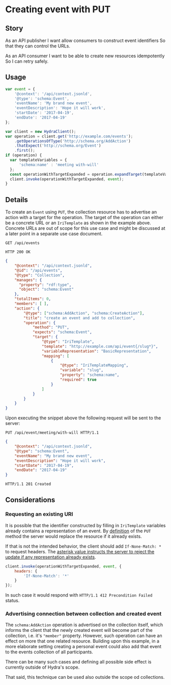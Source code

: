 # Creating event with PUT

## Story

As an API publisher
I want allow consumers to construct event identifiers
So that they can control the URLs.

As an API consumer
I want to be able to create new resources idempotently
So I can retry safely.


## Usage

```javascript
var event = {
    '@context': '/api/context.jsonld',
    '@type': 'schema:Event',
    'eventName': 'My brand new event',
    'eventDescription': 'Hope it will work',
    'startDate': '2017-04-19',
    'endDate': '2017-04-19'
};

var client = new HydraClient();
var operation = client.get('http://example.com/events');
    .getOperationsOfType('http://schema.org/AddAction')
    .thatExpect('http://schema.org/Event')
    .first();
if (operation) {
  var templateVariables = {
      'schema:name' : 'meeting with-will'
  };
  const operationWithTargetExpanded = operation.expandTarget(templateVariables);
  client.invoke(operationWithTargetExpanded, event);
}

```


## Details

To create an `Event` using `PUT`, the collection resource has to advertise an action with a target for the operation.
The target of the operation can either be a concrete URL or an `IriTemplate` as shown in the example above. Concrete URLs are
out of scope for this use case and might be discussed at a later point in a separate use case document.

```http
GET /api/events
```

```http
HTTP 200 OK
```

```json
{
    "@context": "/api/context.jsonld",
    "@id": "/api/events",
    "@type": "Collection",
    "manages": {
      "property": "rdf:type",
      "object": "schema:Event"
    },
    "totalItems": 0,
    "members": [ ],
    "action": {
        "@type": ["schema:AddAction", "schema:CreateAction"],
        "title": "create an event and add to collection",
        "operation": {
            "method": "PUT",
            "expects": "schema:Event",
            "target": {
                "@type": "IriTemplate",
                "template": "http://example.com/api/event{/slug*}",
                "variableRepresentation": "BasicRepresentation",
                "mapping": [
                    {
                        "@type": "IriTemplateMapping",
                        "variable": "slug",
                        "property": "schema:name",
                        "required": true
                    }
                ]
            }
        }
    }
}
```

Upon executing the snippet above the following request will be sent to the server:

```http
PUT /api/event/meeting/with-will HTTP/1.1
```

```json
{
    "@context": "/api/context.jsonld",
    "@type": "schema:Event",
    "eventName": "My brand new event",
    "eventDescription": "Hope it will work",
    "startDate": "2017-04-19",
    "endDate": "2017-04-19"
}
```

``` http
HTTP/1.1 201 Created
```


## Considerations

### Requesting an existing URI

It is possible that the identifier constructed by filling in `IriTemplate` variables already contains a representation of
an event. By [definition](https://tools.ietf.org/html/rfc7231#section-4.3.4) of the `PUT` method the server would replace the
resource if it already exists.

If that is not the intended behavior, the client should add `If-None-Match: *` to request headers. The [asterisk value
instructs the server to reject the update if any representation already exists][if-none-match].

```javascript
client.invoke(operationWithTargetExpanded, event, {
    headers: {
        'If-None-Match': '*'
    }
});
```

In such case it would respond with `HTTP/1.1 412 Precondition Failed` status.


### Advertising connection between collection and created event

The `schema:AddAction` operation is advertised on the collection itself, which informs the client that the newly
created event will become part of the collection, i.e. it's `"member"` property. However, such operation can have an effect on
more that one related resource. Building upon this example, in a more elaborate setting creating a personal event could also
add that event to the events collection of all participants.

There can be many such cases and defining all possible side effect is currently outside of Hydra's scope.

That said, this technique can be used also outside the scope od collections.

[if-none-match]: https://developer.mozilla.org/en-US/docs/Web/HTTP/Headers/If-None-Match#Directives
